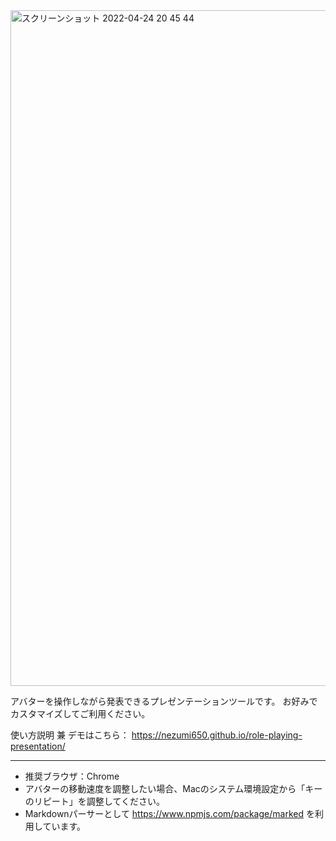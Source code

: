 <img width="1081" alt="スクリーンショット 2022-04-24 20 45 44" src="https://user-images.githubusercontent.com/2949661/164974870-04458c05-1501-418c-ad94-70fe68279610.png">

アバターを操作しながら発表できるプレゼンテーションツールです。
お好みでカスタマイズしてご利用ください。

使い方説明 兼 デモはこちら： https://nezumi650.github.io/role-playing-presentation/

----

* 推奨ブラウザ：Chrome
* アバターの移動速度を調整したい場合、Macのシステム環境設定から「キーのリピート」を調整してください。
* Markdownパーサーとして https://www.npmjs.com/package/marked を利用しています。
